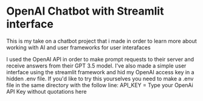 # OpenAI Chatbot with Streamlit interface

  This is my take on a  chatbot project that i made in order to learn more about working with AI and user frameworks for user interafaces
  
  I used the OpenAI API in order to make prompt requests to their server and receive answers from their GPT 3.5 model. 
  I've also made a simple user interface using the streamlit framework and hid my OpenAI access key in a hidden .env file.
  If you'd like to try this yourselves you need to make a .env file in the same directory with the follow line: API_KEY = Type your OpenAi API Key without quotations here
